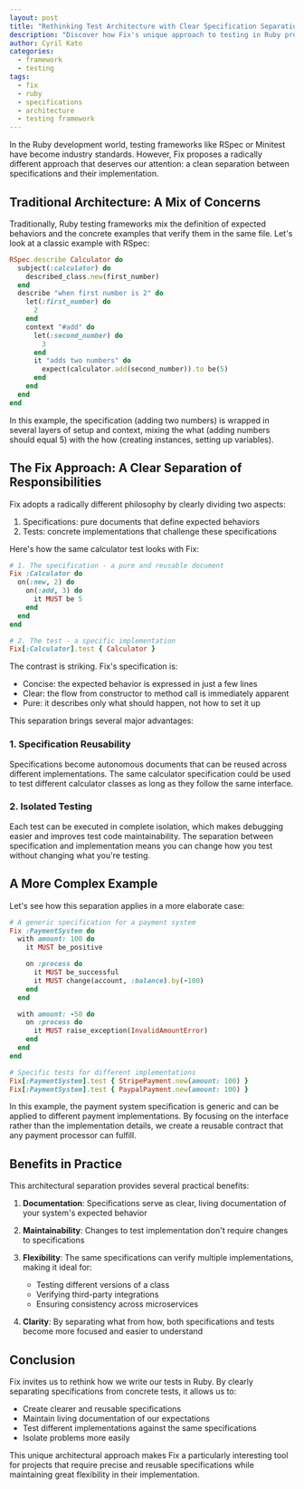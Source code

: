 ```yaml
---
layout: post
title: "Rethinking Test Architecture with Clear Specification Separation"
description: "Discover how Fix's unique approach to testing in Ruby promotes clear separation between specifications and implementation, making your test suite more maintainable and reusable."
author: Cyril Kato
categories:
  - framework
  - testing
tags:
  - fix
  - ruby
  - specifications
  - architecture
  - testing framework
---
```

In the Ruby development world, testing frameworks like RSpec or Minitest have become industry standards. However, Fix proposes a radically different approach that deserves our attention: a clean separation between specifications and their implementation.

## Traditional Architecture: A Mix of Concerns

Traditionally, Ruby testing frameworks mix the definition of expected behaviors and the concrete examples that verify them in the same file. Let's look at a classic example with RSpec:

```ruby
RSpec.describe Calculator do
  subject(:calculator) do
    described_class.new(first_number)
  end
  describe "when first number is 2" do
    let(:first_number) do
      2
    end
    context "#add" do
      let(:second_number) do
        3
      end
      it "adds two numbers" do
        expect(calculator.add(second_number)).to be(5)
      end
    end
  end
end
```

In this example, the specification (adding two numbers) is wrapped in several layers of setup and context, mixing the what (adding numbers should equal 5) with the how (creating instances, setting up variables).

## The Fix Approach: A Clear Separation of Responsibilities

Fix adopts a radically different philosophy by clearly dividing two aspects:

1. Specifications: pure documents that define expected behaviors
2. Tests: concrete implementations that challenge these specifications

Here's how the same calculator test looks with Fix:

```ruby
# 1. The specification - a pure and reusable document
Fix :Calculator do
  on(:new, 2) do
    on(:add, 3) do
      it MUST be 5
    end
  end
end

# 2. The test - a specific implementation
Fix[:Calculator].test { Calculator }
```

The contrast is striking. Fix's specification is:
- Concise: the expected behavior is expressed in just a few lines
- Clear: the flow from constructor to method call is immediately apparent
- Pure: it describes only what should happen, not how to set it up

This separation brings several major advantages:

### 1. Specification Reusability

Specifications become autonomous documents that can be reused across different implementations. The same calculator specification could be used to test different calculator classes as long as they follow the same interface.

### 2. Isolated Testing

Each test can be executed in complete isolation, which makes debugging easier and improves test code maintainability. The separation between specification and implementation means you can change how you test without changing what you're testing.

## A More Complex Example

Let's see how this separation applies in a more elaborate case:

```ruby
# A generic specification for a payment system
Fix :PaymentSystem do
  with amount: 100 do
    it MUST be_positive

    on :process do
      it MUST be_successful
      it MUST change(account, :balance).by(-100)
    end
  end

  with amount: -50 do
    on :process do
      it MUST raise_exception(InvalidAmountError)
    end
  end
end

# Specific tests for different implementations
Fix[:PaymentSystem].test { StripePayment.new(amount: 100) }
Fix[:PaymentSystem].test { PaypalPayment.new(amount: 100) }
```

In this example, the payment system specification is generic and can be applied to different payment implementations. By focusing on the interface rather than the implementation details, we create a reusable contract that any payment processor can fulfill.

## Benefits in Practice

This architectural separation provides several practical benefits:

1. **Documentation**: Specifications serve as clear, living documentation of your system's expected behavior

2. **Maintainability**: Changes to test implementation don't require changes to specifications

3. **Flexibility**: The same specifications can verify multiple implementations, making it ideal for:
   - Testing different versions of a class
   - Verifying third-party integrations
   - Ensuring consistency across microservices

4. **Clarity**: By separating what from how, both specifications and tests become more focused and easier to understand

## Conclusion

Fix invites us to rethink how we write our tests in Ruby. By clearly separating specifications from concrete tests, it allows us to:

- Create clearer and reusable specifications
- Maintain living documentation of our expectations
- Test different implementations against the same specifications
- Isolate problems more easily

This unique architectural approach makes Fix a particularly interesting tool for projects that require precise and reusable specifications while maintaining great flexibility in their implementation.
